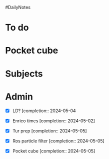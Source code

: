 #DailyNotes
 # To do

# Pocket cube

# Subjects

# Admin
- [x] LD?  [completion:: 2024-05-04

- [x] Enrico times  [completion:: 2024-05-02]
- [x] Tur prep  [completion:: 2024-05-05]
- [x] Ros particle filter  [completion:: 2024-05-05]
- [x] Pocket cube  [completion:: 2024-05-05]
